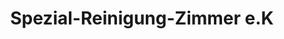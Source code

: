 ---
title: "Spezial-Reinigung-Zimmer e.K"
url: /lemgo/spezial-reinigung-zimmer-e-k/
shop: Wäscherei
---
